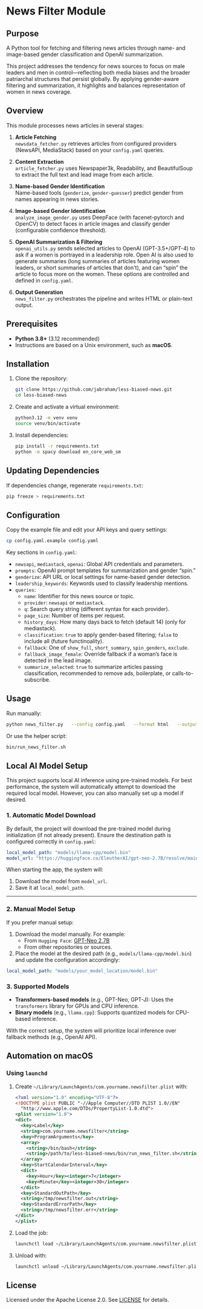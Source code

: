 # News Filter Module

## Purpose

A Python tool for fetching and filtering news articles through name- and image-based gender classification and OpenAI summarization.

This project addresses the tendency for news sources to focus on male leaders and men in control—reflecting both media biases and the broader patriarchal structures that persist globally. By applying gender-aware filtering and summarization, it highlights and balances representation of women in news coverage.

## Overview

This module processes news articles in several stages:

1. **Article Fetching**  
   `newsdata_fetcher.py` retrieves articles from configured providers (NewsAPI, MediaStack) based on your `config.yaml` queries.

2. **Content Extraction**  
   `article_fetcher.py` uses Newspaper3k, Readability, and BeautifulSoup to extract the full text and lead image from each article.

3. **Name-based Gender Identification**  
    Name-based tools (`genderize`, `gender-guesser`) predict gender from names appearing in news stories.

4. **Image-based Gender Identification**  
   `analyze_image_gender.py` uses DeepFace (with facenet-pytorch and OpenCV) to detect faces in article images and classify gender (configurable confidence threshold).

5. **OpenAI Summarization & Filtering**  
   `openai_utils.py` sends selected articles to OpenAI (GPT-3.5+/GPT-4) to ask if a women is portrayed in a leadership role.  Open AI is also used to generate summaries (long summaries of articles featuring women leaders, or short summaries of articles that don't), and can “spin” the article to focus more on the women.  These options are controlled and defined in `config.yaml`.

6. **Output Generation**  
   `news_filter.py` orchestrates the pipeline and writes HTML or plain-text output.

## Prerequisites

- **Python 3.8+** (3.12 recommended)
- Instructions are based on a Unix environment, such as **macOS**.

## Installation

1. Clone the repository:
   ```bash
   git clone https://github.com/jabraham/less-biased-news.git
   cd less-biased-news
   ```

2. Create and activate a virtual environment:
   ```bash
   python3.12 -m venv venv
   source venv/bin/activate
   ```

3. Install dependencies:
   ```bash
   pip install -r requirements.txt
   python -m spacy download en_core_web_sm
   ```

## Updating Dependencies

If dependencies change, regenerate `requirements.txt`:
```bash
pip freeze > requirements.txt
```

## Configuration

Copy the example file and edit your API keys and query settings:

```bash
cp config.yaml.example config.yaml
```

Key sections in `config.yaml`:

- `newsapi`, `mediastack`, `openai`: Global API credentials and parameters.
- `prompts`: OpenAI prompt templates for summarization and gender “spin.”
- `genderize`: API URL or local settings for name-based gender detection.
- `leadership_keywords`: Keywords used to classify leadership mentions.
- `queries`:  
  - `name`: Identifier for this news source or topic.  
  - `provider`: `newsapi` or `mediastack`.  
  - `q`: Search query string (different syntax for each provider).
  - `page_size`: Number of items per request.  
  - `history_days`: How many days back to fetch (default 14) (only for mediastack).
  - `classification`: `true` to apply gender-based filtering; `false` to include all (future functinoality).  
  - `fallback`: One of `show_full`, `short_summary`, `spin_genders`, `exclude`.  
  - `fallback_image_female`: Override fallback if a woman’s face is detected in the lead image.  
  - `summarize_selected`: `true` to summarize articles passing classification, recommended to remove ads, boilerplate, or calls-to-subscribe.

## Usage

Run manually:

```bash
python news_filter.py   --config config.yaml   --format html   --output news_$(date +%Y-%m-%d).html   --log INFO
```

Or use the helper script:

```bash
bin/run_news_filter.sh
```
## Local AI Model Setup

This project supports local AI inference using pre-trained models. For best performance, the system will automatically attempt to download the required local model. However, you can also manually set up a model if desired.

### 1. Automatic Model Download
By default, the project will download the pre-trained model during initialization (if not already present). Ensure the destination path is configured correctly in `config.yaml`:

```yaml
local_model_path: "models/llama-cpp/model.bin"
model_url: "https://huggingface.co/EleutherAI/gpt-neo-2.7B/resolve/main/config.json"
```

When starting the app, the system will:
1. Download the model from `model_url`.
2. Save it at `local_model_path`.

---

### 2. Manual Model Setup
If you prefer manual setup:
1. Download the model manually. For example:
   - From `Hugging Face`: [GPT-Neo 2.7B](https://huggingface.co/EleutherAI/gpt-neo-2.7B)
   - From other repositories or sources.
2. Place the model at the desired path (e.g., `models/llama-cpp/model.bin`) and update the configuration accordingly:

```yaml
local_model_path: "models/your_model_location/model.bin"
```

### 3. Supported Models
- **Transformers-based models** (e.g., GPT-Neo, GPT-J): Uses the `transformers` library for GPUs and CPU inference.
- **Binary models** (e.g., `llama.cpp`): Supports quantized models for CPU-based inference.

With the correct setup, the system will prioritize local inference over fallback methods (e.g., OpenAI API).


## Automation on macOS

### Using `launchd`

1. Create `~/Library/LaunchAgents/com.yourname.newsfilter.plist` with:

   ```xml
   <?xml version="1.0" encoding="UTF-8"?>
   <!DOCTYPE plist PUBLIC "-//Apple Computer//DTD PLIST 1.0//EN"
     "http://www.apple.com/DTDs/PropertyList-1.0.dtd">
   <plist version="1.0">
   <dict>
     <key>Label</key>
     <string>com.yourname.newsfilter</string>
     <key>ProgramArguments</key>
     <array>
       <string>/bin/bash</string>
       <string>/path/to/less-biased-news/bin/run_news_filter.sh</string>
     </array>
     <key>StartCalendarInterval</key>
     <dict>
       <key>Hour</key><integer>7</integer>
       <key>Minute</key><integer>30</integer>
     </dict>
     <key>StandardOutPath</key>
     <string>/tmp/newsfilter.out</string>
     <key>StandardErrorPath</key>
     <string>/tmp/newsfilter.err</string>
   </dict>
   </plist>
   ```

2. Load the job:
   ```bash
   launchctl load ~/Library/LaunchAgents/com.yourname.newsfilter.plist
   ```

3. Unload with:
   ```bash
   launchctl unload ~/Library/LaunchAgents/com.yourname.newsfilter.plist
   ```

## License

Licensed under the Apache License 2.0. See [LICENSE](LICENSE) for details.

